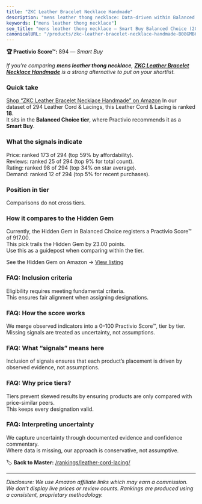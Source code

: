 ```yaml
---
title: "ZKC Leather Bracelet Necklace Handmade"
description: "mens leather thong necklace: Data-driven within Balanced Choice ranking using the Practivio Score™. Positioned by quality, value, demand, findability, momentum."
keywords: ["mens leather thong necklace"]
seo_title: "mens leather thong necklace — Smart Buy Balanced Choice (2025)"
canonicalURL: "/products/zkc-leather-bracelet-necklace-handmade-B08GMB6MFV/"
---
```


**🏆 Practivio Score™:** 894 — _Smart Buy_


*If you're comparing **mens leather thong necklace**, **[ZKC Leather Bracelet Necklace Handmade](https://www.amazon.com/dp/B08GMB6MFV?tag=practivio-20)** is a strong alternative to put on your shortlist.*
### Quick take
[Shop “ZKC Leather Bracelet Necklace Handmade” on Amazon](https://www.amazon.com/dp/B08GMB6MFV?tag=practivio-20)
In our dataset of 294 Leather Cord & Lacings, this Leather Cord & Lacing is ranked **18**.  
It sits in the **Balanced Choice tier**, where Practivio recommends it as a **Smart Buy**.

### What the signals indicate
Price: ranked 173 of 294 (top 59% by affordability).  
Reviews: ranked 25 of 294 (top 9% for total count).  
Rating: ranked 98 of 294 (top 34% on star average).  
Demand: ranked 12 of 294 (top 5% for recent purchases).

### Position in tier
Comparisons do not cross tiers.

### How it compares to the Hidden Gem
Currently, the Hidden Gem in Balanced Choice registers a Practivio Score™ of 917.00.  
This pick trails the Hidden Gem by 23.00 points.  
Use this as a guidepost when comparing within the tier.  

See the Hidden Gem on Amazon → [View listing](https://www.amazon.com/dp/B07KWRWNR9?tag=practivio-20)

### FAQ: Inclusion criteria
Eligibility requires meeting fundamental criteria.  
This ensures fair alignment when assigning designations.

### FAQ: How the score works
We merge observed indicators into a 0–100 Practivio Score™, tier by tier.  
Missing signals are treated as uncertainty, not assumptions.

### FAQ: What “signals” means here
Inclusion of signals ensures that each product’s placement is driven by observed evidence, not assumptions.

### FAQ: Why price tiers?
Tiers prevent skewed results by ensuring products are only compared with price-similar peers.  
This keeps every designation valid.

### FAQ: Interpreting uncertainty
We capture uncertainty through documented evidence and confidence commentary.  
Where data is missing, our approach is conservative, not assumptive.


🏷️ **Back to Master:** [/rankings/leather-cord-lacing/](/rankings/leather-cord-lacing/)

---
_Disclosure: We use Amazon affiliate links which may earn a commission. We don’t display live prices or review counts. Rankings are produced using a consistent, proprietary methodology._
